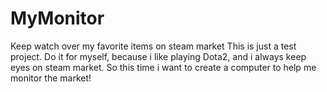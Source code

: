 MyMonitor
=========

Keep watch over my favorite items on steam market
This is just a test project. Do it for myself, because i like playing Dota2,
and i always keep eyes on steam market. So this time i want to create a computer
to help me monitor the market!
